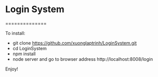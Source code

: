 # Login System
==============

To install:
- git clone https://github.com/xuonglaptrinh/LoginSystem.git
- cd LoginSystem
- npm install
- node server and go to browser address http://localhost:8008/login

Enjoy!
